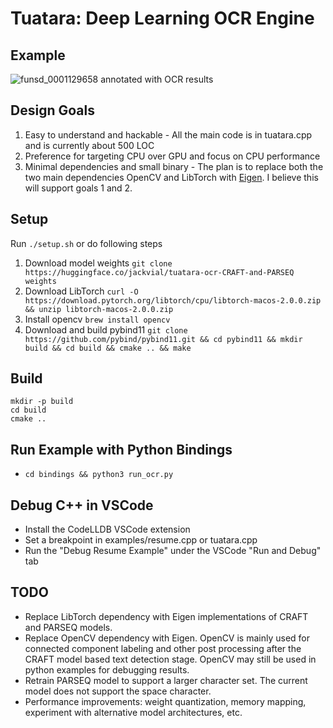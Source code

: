 # Tuatara: Deep Learning OCR Engine

## Example
![funsd_0001129658 annotated with OCR results](outputs/funsd_0001129658_annotated_with_ocr_results.png)

## Design Goals
1. Easy to understand and hackable - All the main code is in tuatara.cpp and is currently about 500 LOC
2. Preference for targeting CPU over GPU and focus on CPU performance
3. Minimal dependencies and small binary - The plan is to replace both the two main dependencies OpenCV and LibTorch with [Eigen](https://eigen.tuxfamily.org/index.php?title=Main_Page). I believe this will support goals 1 and 2.

## Setup
Run `./setup.sh` or do following steps
1. Download model weights `git clone https://huggingface.co/jackvial/tuatara-ocr-CRAFT-and-PARSEQ weights`
2. Download LibTorch `curl -O https://download.pytorch.org/libtorch/cpu/libtorch-macos-2.0.0.zip && unzip libtorch-macos-2.0.0.zip`
3. Install opencv `brew install opencv`
4. Download and build pybind11 `git clone https://github.com/pybind/pybind11.git && cd pybind11 && mkdir build && cd build && cmake .. && make`

## Build
```
mkdir -p build
cd build
cmake ..
```

## Run Example with Python Bindings
- `cd bindings && python3 run_ocr.py`

## Debug C++ in VSCode
- Install the CodeLLDB VSCode extension
- Set a breakpoint in examples/resume.cpp or tuatara.cpp
- Run the "Debug Resume Example" under the VSCode "Run and Debug" tab

## TODO
- Replace LibTorch dependency with Eigen implementations of CRAFT and PARSEQ models.
- Replace OpenCV dependency with Eigen. OpenCV is mainly used for connected component labeling and other post processing after the CRAFT model based text detection stage. OpenCV may still be used in python examples for debugging results.
- Retrain PARSEQ model to support a larger character set. The current model does not support the space character.
- Performance improvements: weight quantization, memory mapping, experiment with alternative model architectures, etc.